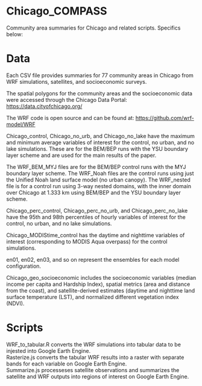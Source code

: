 # Chicago_COMPASS
Community area summaries for Chicago and related scripts. Specifics below:

# Data
Each CSV file provides summaries for 77 community areas in Chicago from WRF simulations, satellites, and socioeconomic surveys.  

The spatial polygons for the community areas and the socioeconomic data were accessed through the Chicago Data Portal: https://data.cityofchicago.org/  

The WRF code is open source and can be found at: https://github.com/wrf-model/WRF  

Chicago_control, Chicago_no_urb, and Chicago_no_lake have the maximum and minimum average variables of interest for the control, no urban, and no lake simulations. These are for the BEM/BEP runs with the YSU boundary layer scheme and are used for the main results of the paper. 

The WRF_BEM_MYJ files are for the BEM/BEP control runs with the MYJ boundary layer scheme. 
The WRF_Noah files are the control runs using just the Unified Noah land surface model (no urban canopy).
The WRF_nested file is for a control run using 3-way nested domains, with the inner domain over Chicago at 1.333 km using BEM/BEP and the YSU boundary layer scheme.

Chicago_perc_control, Chicago_perc_no_urb, and Chicago_perc_no_lake have the 95th and 98th percentiles of hourly variables of interest for the control, no urban, and no lake simulations.   

Chicago_MODIStime_control has the daytime and nighttime variables of interest (corresponding to MODIS Aqua overpass) for the control simulations.   

en01, en02, en03, and so on represent the ensembles for each model configuration.   

Chicago_geo_socioeconomic includes the socioeconomic variables (median income per capita and Hardship Index), spatial metrics (area and distance from the coast), and satellite-derived estimates (daytime and nighttime land surface temperature (LST), and normalized different vegetation index (NDVI).  

# Scripts
WRF_to_tabular.R converts the WRF simulations into tabular data to be injested into Google Earth Engine.   
Rasterize.js converts the tabular WRF results into a raster with separate bands for each variable on Google Earth Engine.     
Summarize.js processeses satellite observations and summarizes the satellite and WRF outputs into regions of interest on Google Earth Engine.     
